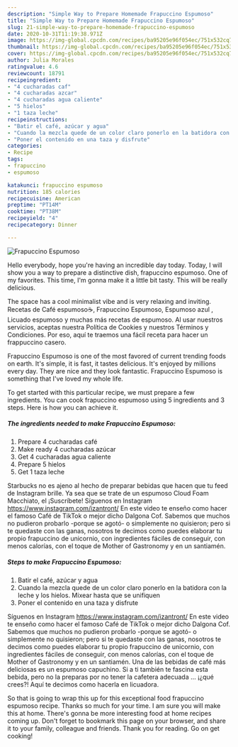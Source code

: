 ```yaml
---
description: "Simple Way to Prepare Homemade Frapuccino Espumoso"
title: "Simple Way to Prepare Homemade Frapuccino Espumoso"
slug: 21-simple-way-to-prepare-homemade-frapuccino-espumoso
date: 2020-10-31T11:19:38.971Z
image: https://img-global.cpcdn.com/recipes/ba95205e96f054ec/751x532cq70/frapuccino-espumoso-foto-principal.jpg
thumbnail: https://img-global.cpcdn.com/recipes/ba95205e96f054ec/751x532cq70/frapuccino-espumoso-foto-principal.jpg
cover: https://img-global.cpcdn.com/recipes/ba95205e96f054ec/751x532cq70/frapuccino-espumoso-foto-principal.jpg
author: Julia Morales
ratingvalue: 4.6
reviewcount: 18791
recipeingredient:
- "4 cucharadas caf"
- "4 cucharadas azcar"
- "4 cucharadas agua caliente"
- "5 hielos"
- "1 taza leche"
recipeinstructions:
- "Batir el café, azúcar y agua"
- "Cuando la mezcla quede de un color claro ponerlo en la batidora con la leche y los hielos. Mixear hasta que se unifiquen"
- "Poner el contenido en una taza y disfrute"
categories:
- Recipe
tags:
- frapuccino
- espumoso

katakunci: frapuccino espumoso 
nutrition: 185 calories
recipecuisine: American
preptime: "PT14M"
cooktime: "PT38M"
recipeyield: "4"
recipecategory: Dinner

---
```



![Frapuccino Espumoso](https://img-global.cpcdn.com/recipes/ba95205e96f054ec/751x532cq70/frapuccino-espumoso-foto-principal.jpg)

Hello everybody, hope you're having an incredible day today. Today, I will show you a way to prepare a distinctive dish, frapuccino espumoso. One of my favorites. This time, I'm gonna make it a little bit tasty. This will be really delicious.

The space has a cool minimalist vibe and is very relaxing and inviting. Recetas de Café espumoso☕, Frapuccino Espumoso, Espumoso azul , Licuado espumoso y muchas más recetas de espumoso. Al usar nuestros servicios, aceptas nuestra Política de Cookies y nuestros Términos y Condiciones. Por eso, aquí te traemos una fácil receta para hacer un frappuccino casero.

Frapuccino Espumoso is one of the most favored of current trending foods on earth. It's simple, it is fast, it tastes delicious. It's enjoyed by millions every day. They are nice and they look fantastic. Frapuccino Espumoso is something that I've loved my whole life.


To get started with this particular recipe, we must prepare a few ingredients. You can cook frapuccino espumoso using 5 ingredients and 3 steps. Here is how you can achieve it.

<!--inarticleads1-->

##### The ingredients needed to make Frapuccino Espumoso:

1. Prepare 4 cucharadas café
1. Make ready 4 cucharadas azúcar
1. Get 4 cucharadas agua caliente
1. Prepare 5 hielos
1. Get 1 taza leche


Starbucks no es ajeno al hecho de preparar bebidas que hacen que tu feed de Instagram brille. Ya sea que se trate de un espumoso Cloud Foam Macchiato, el ¡Suscríbete! Síguenos en Instagram https://www.instagram.com/izantront/ En este video te enseño como hacer el famoso Café de TikTok o mejor dicho Dalgona Cof. Sabemos que muchos no pudieron probarlo -porque se agotó- o simplemente no quisieron; pero si te quedaste con las ganas, nosotros te decimos como puedes elaborar tu propio frapuccino de unicornio, con ingredientes fáciles de conseguir, con menos calorías, con el toque de Mother of Gastronomy y en un santiamén. 

<!--inarticleads2-->

##### Steps to make Frapuccino Espumoso:

1. Batir el café, azúcar y agua
1. Cuando la mezcla quede de un color claro ponerlo en la batidora con la leche y los hielos. Mixear hasta que se unifiquen
1. Poner el contenido en una taza y disfrute


Síguenos en Instagram https://www.instagram.com/izantront/ En este video te enseño como hacer el famoso Café de TikTok o mejor dicho Dalgona Cof. Sabemos que muchos no pudieron probarlo -porque se agotó- o simplemente no quisieron; pero si te quedaste con las ganas, nosotros te decimos como puedes elaborar tu propio frapuccino de unicornio, con ingredientes fáciles de conseguir, con menos calorías, con el toque de Mother of Gastronomy y en un santiamén. Una de las bebidas de café más deliciosas es un espumoso capuchino. Si a ti también te fascina esta bebida, pero no la preparas por no tener la cafetera adecuada … ¡¿qué crees?! Aquí te decimos como hacerla en licuadora. 

So that is going to wrap this up for this exceptional food frapuccino espumoso recipe. Thanks so much for your time. I am sure you will make this at home. There's gonna be more interesting food at home recipes coming up. Don't forget to bookmark this page on your browser, and share it to your family, colleague and friends. Thank you for reading. Go on get cooking!
